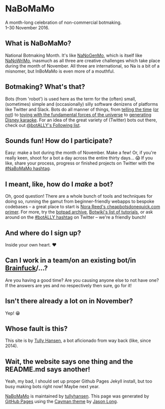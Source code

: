# NaBoMaMo

A month-long celebration of non-commercial botmaking.  
1–30 November 2016.

## What is NaBoMaMo?

National Botmaking Month. It's like [NaNoGenMo][1], which is itself like [NaNoWriMo][2], inasmuch as all three are creative challenges which take place during the month of November. All three are international, so Na is a bit of a misnomer, but InBoMaMo is even more of a mouthful.

## Botmaking? What's that?

Bots (from 'robot') is used here as the term for the (often) small, (sometimes) simple and (occasionally) silly software denizens of platforms like Twitter and Slack. Bots do all manner of things, from [telling the time][3] ([or not][4]) to [toying with the fundamental forces of the universe][5] to [generating Disney karaoke][6]. For an idea of the great variety of (Twitter) bots out there, check out [@botALLY's Following list][7].

## Sounds fun! How do I participate?

Easy: make a bot during the month of November. Make a few! Or, if you're really keen, shoot for a bot a day across the entire thirty days… 😱 If you like, share your process, progress or finished projects on Twitter with the [#NaBoMaMo hashtag][8].

## I meant, like, how do I _make_ a bot?

Oh, good question! There are a whole bunch of tools and techniques for doing so, running the gamut from beginner-friendly webapps to bespoke codebases – a great place to start is [Nora Reed's cheapbotsdonequick.com primer][9]. For more, try the [botpad archive][10], [Botwiki's list of tutorials][11], or ask around on the [#botALLY hashtag][12] on Twitter – we're a friendly bunch!

## And where do I sign up?

Inside your own heart. ❤️

## Can I work in a team/on an existing bot/in [Brainfuck][13]/…?

Are you having a good time? Are you causing anyone else to not have one? If the answers are yes and no respectively then sure, go for it!

## Isn't there already a lot on in November?

Yep! 😁

## Whose fault is this?

This site is by [Tully Hansen][14], a bot aficionado from way back (like, since 2014).

## Wait, the website says one thing and the README.md says another!

Yeah, my bad, I should set up proper Github Pages Jekyll install, but too busy making bots right now! Maybe next year.

[NaBoMaMo][15] is maintained by [tullyhansen][16]. This page was generated by [GitHub Pages][17] using the [Cayman theme][18] by [Jason Long][19].

[1]: https://github.com/dariusk/NaNoGenMo-2015
[2]: http://nanowrimo.org
[3]: https://twitter.com/5oclockbot
[4]: https://twitter.com/wrongben
[5]: https://twitter.com/tiny_gravity
[6]: https://twitter.com/Botston
[7]: https://twitter.com/botALLY/following
[8]: https://twitter.com/hashtag/NaBoMaMo
[9]: http://barrl.net/2767
[10]: https://cblgh.org/bot_resources.html
[11]: https://botwiki.org/tutorials/twitterbots/
[12]: https://twitter.com/hashtag/botALLY
[13]: http://www.muppetlabs.com/%7Ebreadbox/bf/
[14]: http://twitter.com/tullyhansen
[15]: https://github.com/tullyhansen/NaBoMaMo
[16]: https://github.com/tullyhansen
[17]: https://pages.github.com
[18]: https://github.com/jasonlong/cayman-theme
[19]: https://twitter.com/jasonlong